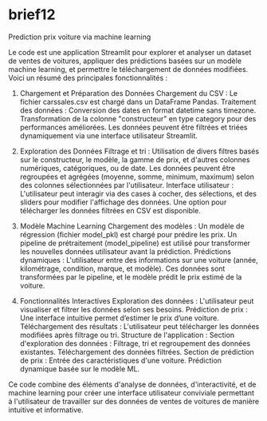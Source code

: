 # brief12
Prediction prix voiture via machine learning

Le code est une application Streamlit pour explorer et analyser un dataset de ventes de voitures, appliquer des prédictions basées sur un modèle machine learning, et permettre le téléchargement de données modifiées. Voici un résumé des principales fonctionnalités :

1. Chargement et Préparation des Données
Chargement du CSV : Le fichier carssales.csv est chargé dans un DataFrame Pandas.
Traitement des données :
Conversion des dates en format datetime sans timezone.
Transformation de la colonne "constructeur" en type category pour des performances améliorées.
Les données peuvent être filtrées et triées dynamiquement via une interface utilisateur Streamlit.

2. Exploration des Données
Filtrage et tri :
Utilisation de divers filtres basés sur le constructeur, le modèle, la gamme de prix, et d'autres colonnes numériques, catégoriques, ou de date.
Les données peuvent être regroupées et agrégées (moyenne, somme, minimum, maximum) selon des colonnes sélectionnées par l'utilisateur.
Interface utilisateur :
L'utilisateur peut interagir via des cases à cocher, des sélections, et des sliders pour modifier l'affichage des données.
Une option pour télécharger les données filtrées en CSV est disponible.

3. Modèle Machine Learning
Chargement des modèles :
Un modèle de régression (fichier model_pkl) est chargé pour prédire les prix.
Un pipeline de prétraitement (model_pipeline) est utilisé pour transformer les nouvelles données utilisateur avant la prédiction.
Prédictions dynamiques :
L'utilisateur entre des informations sur une voiture (année, kilométrage, condition, marque, et modèle).
Ces données sont transformées par le pipeline, et le modèle prédit le prix estimé de la voiture.

4. Fonctionnalités Interactives
Exploration des données : L'utilisateur peut visualiser et filtrer les données selon ses besoins.
Prédiction de prix : Une interface intuitive permet d’estimer le prix d’une voiture.
Téléchargement des résultats : L'utilisateur peut télécharger les données modifiées après filtrage ou tri.
Structure de l'application :
Section d'exploration des données :
Filtrage, tri et regroupement des données existantes.
Téléchargement des données filtrées.
Section de prédiction de prix :
Entrée des caractéristiques d'une voiture.
Prédiction dynamique basée sur le modèle ML.

Ce code combine des éléments d'analyse de données, d'interactivité, et de machine learning pour créer une interface utilisateur conviviale permettant à l'utilisateur de travailler sur des données de ventes de voitures de manière intuitive et informative.






